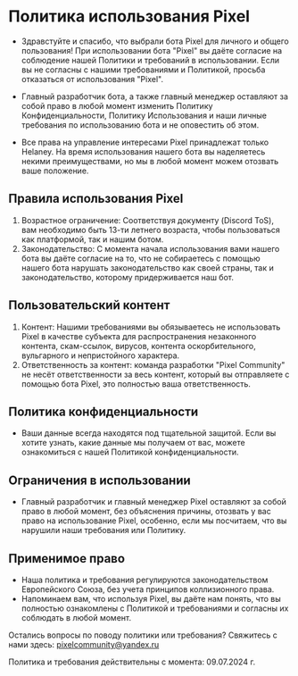 # Политика использования Pixel
- Здравстуйте и спасибо, что выбрали бота Pixel для личного и общего пользования! При использовании бота "Pixel" вы даёте согласие на соблюдение нашей Политики и требований в использовании. Если вы не согласны с нашими требованиями и Политикой, просьба отказаться от использования "Pixel".
- Главный разработчик бота, а также главный менеджер оставляют за собой право в любой момент изменить Политику Конфиденциальности, Политику Использования и наши личные требования по использованию бота и не оповестить об этом.

- Все права на управление интересами Pixel принадлежат только Helaney. На время использования нашего бота вы наделяетесь некими преимуществами, но мы в любой момент можем отозвать ваше положение.

## Правила использования Pixel
1. Возрастное ограничение: Соответствуя документу (Discord ToS), вам необходимо быть 13-ти летнего возраста, чтобы пользоваться как платформой, так и нашим ботом.
2. Законодательство: С момента начала использования вами нашего бота вы даёте согласие на то, что не собираетесь с помощью нашего бота нарушать законодательство как своей страны, так и законодательство, которому придерживается наш бот.

## Пользовательский контент
1. Контент: Нашими требованиями вы обязываетесь не использовать Pixel в качестве субъекта для распространения незаконного контента, скам-ссылок, вирусов, контента оскорбительного, вульгарного и непристойного характера.
2. Ответственность за контент: команда разработки "Pixel Community" не несёт ответственности за весь контент, который вы отправляете с помощью бота Pixel, это полностью ваша ответственность.

## Политика конфиденциальности
- Ваши данные всегда находятся под тщательной защитой. Если вы хотите узнать, какие данные мы получаем от вас, можете ознакомиться с нашей Политикой конфиденциальности.

## Ограничения в использовании
- Главный разработчик и главный менеджер Pixel оставляют за собой право в любой момент, без объяснения причины, отозвать у вас право на использование Pixel, особенно, если мы посчитаем, что вы нарушили наши требования или Политику.

## Применимое право
- Наша политика и требования регулируются законодательством Европейского Союза, без учета принципов коллизионного права.
- Напоминаем вам, что используя Pixel, вы даёте нам понять, что вы полностью ознакомлены с Политикой и требованиями и согласны их соблюдать в любой момент.

Остались вопросы по поводу политики или требования? Свяжитесь с нами здесь: pixelcommunity@yandex.ru

Политика и требования действительны с момента: 09.07.2024 г.
